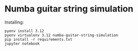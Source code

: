 # Numba guitar string simulation

Installing:

```shell
pyenv install 3.12
pyenv virtualenv 3.12 numba-guitar-string-simulation
pip install -r requirements.txt
jupyter notebook
```